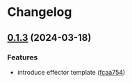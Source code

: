 # Changelog

## [0.1.3](https://github.com/kmd-fl/ls-effector/compare/test-ci-v0.1.2...test-ci-v0.1.3) (2024-03-18)


### Features

* introduce effector template ([fcaa754](https://github.com/kmd-fl/ls-effector/commit/fcaa75422f151fb5e803c73b9852f4f2673a8535))

